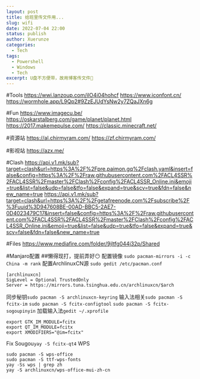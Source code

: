 ```yaml
---
layout: post
title: 给班里传文件用...
slug: wifi
date: 2022-07-04 22:00
status: publish
author: Xuerunze
categories: 
  - Tech
tags:
  - Powershell
  - Windows
  - Tech
excerpt: U盘不方便带，故用博客传文件🤣
---
```



#Tools
https://wwi.lanzoup.com/ilO4i04hohcf
https://www.iconfont.cn/
https://wormhole.app/L9Qp2#9ZzEJUdYsNw2y7ZQaJXn6g

#Fun
https://www.imagecu.be/
https://oskarstalberg.com/game/planet/planet.html
https://2017.makemepulse.com/
https://classic.minecraft.net/

#资源站
https://al.chirmyram.com/
https://zf.chirmyram.com/

#影视站
https://azx.me/

#Clash
https://api.v1.mk/sub?target=clash&url=https%3A%2F%2Fpre.paimon.gq%2Fclash.yaml&insert=false&config=https%3A%2F%2Fraw.githubusercontent.com%2FACL4SSR%2FACL4SSR%2Fmaster%2FClash%2Fconfig%2FACL4SSR_Online.ini&emoji=true&list=false&udp=false&tfo=false&expand=true&scv=true&fdn=false&new_name=true
https://api.v1.mk/sub?target=clash&url=https%3A%2F%2Fgetafreenode.com%2Fsubscribe%2F%3Fuuid%3D947608BE-00AD-BBC5-2AE7-0D4023479C17&insert=false&config=https%3A%2F%2Fraw.githubusercontent.com%2FACL4SSR%2FACL4SSR%2Fmaster%2FClash%2Fconfig%2FACL4SSR_Online.ini&emoji=true&list=false&udp=true&tfo=false&expand=true&scv=false&fdn=false&new_name=true

#Files
https://www.mediafire.com/folder/9jltfg044j32p/Shared

#Manjaro配置
##懒得现打，提前弄好😶
配置镜像 `sudo pacman-mirrors -i -c China -m rank`
配置ArchlinuxCN源 `sudo gedit /etc/pacman.conf`
```
[archlinuxcn]
SigLevel = Optional TrustedOnly
Server = https://mirrors.tuna.tsinghua.edu.cn/archlinuxcn/$arch
```
同步秘钥`sudo pacman -S archlinuxcn-keyring`
输入法相关`sudo pacman -S fcitx-im` `sudo pacman -S fcitx-configtool` `sudo pacman -S fcitx-sogoupinyin`
加载输入法`gedit ~/.xprofile`
```
export GTK_IM_MODULE=fcitx
export QT_IM_MODULE=fcitx
export XMODIFIERS="@im=fcitx"
```
Fix Sougou`yay -S fcitx-qt4`
WPS
```
sudo pacman -S wps-office
sudo pacman -S ttf-wps-fonts
yay -Ss wps | grep zh
yay -S archlinuxcn/wps-office-mui-zh-cn
```
